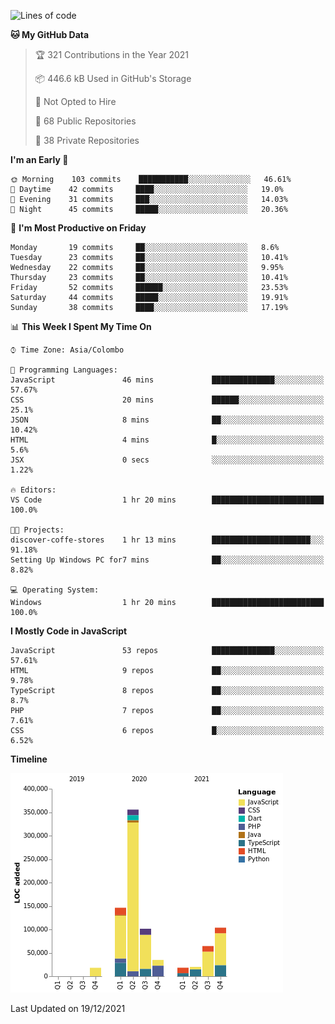 
<!--START_SECTION:waka-->
![Lines of code](https://img.shields.io/badge/From%20Hello%20World%20I%27ve%20Written-868%20Thousand%20lines%20of%20code-blue)

**🐱 My GitHub Data** 

> 🏆 321 Contributions in the Year 2021
 > 
> 📦 446.6 kB Used in GitHub's Storage 
 > 
> 🚫 Not Opted to Hire
 > 
> 📜 68 Public Repositories 
 > 
> 🔑 38 Private Repositories  
 > 
**I'm an Early 🐤** 

```text
🌞 Morning    103 commits    ███████████░░░░░░░░░░░░░░   46.61% 
🌆 Daytime    42 commits     ████░░░░░░░░░░░░░░░░░░░░░   19.0% 
🌃 Evening    31 commits     ███░░░░░░░░░░░░░░░░░░░░░░   14.03% 
🌙 Night      45 commits     █████░░░░░░░░░░░░░░░░░░░░   20.36%

```
📅 **I'm Most Productive on Friday** 

```text
Monday       19 commits     ██░░░░░░░░░░░░░░░░░░░░░░░   8.6% 
Tuesday      23 commits     ██░░░░░░░░░░░░░░░░░░░░░░░   10.41% 
Wednesday    22 commits     ██░░░░░░░░░░░░░░░░░░░░░░░   9.95% 
Thursday     23 commits     ██░░░░░░░░░░░░░░░░░░░░░░░   10.41% 
Friday       52 commits     ██████░░░░░░░░░░░░░░░░░░░   23.53% 
Saturday     44 commits     █████░░░░░░░░░░░░░░░░░░░░   19.91% 
Sunday       38 commits     ████░░░░░░░░░░░░░░░░░░░░░   17.19%

```


📊 **This Week I Spent My Time On** 

```text
⌚︎ Time Zone: Asia/Colombo

💬 Programming Languages: 
JavaScript               46 mins             ██████████████░░░░░░░░░░░   57.67% 
CSS                      20 mins             ██████░░░░░░░░░░░░░░░░░░░   25.1% 
JSON                     8 mins              ██░░░░░░░░░░░░░░░░░░░░░░░   10.42% 
HTML                     4 mins              █░░░░░░░░░░░░░░░░░░░░░░░░   5.6% 
JSX                      0 secs              ░░░░░░░░░░░░░░░░░░░░░░░░░   1.22%

🔥 Editors: 
VS Code                  1 hr 20 mins        █████████████████████████   100.0%

🐱‍💻 Projects: 
discover-coffe-stores    1 hr 13 mins        ██████████████████████░░░   91.18% 
Setting Up Windows PC for7 mins              ██░░░░░░░░░░░░░░░░░░░░░░░   8.82%

💻 Operating System: 
Windows                  1 hr 20 mins        █████████████████████████   100.0%

```

**I Mostly Code in JavaScript** 

```text
JavaScript               53 repos            ██████████████░░░░░░░░░░░   57.61% 
HTML                     9 repos             ██░░░░░░░░░░░░░░░░░░░░░░░   9.78% 
TypeScript               8 repos             ██░░░░░░░░░░░░░░░░░░░░░░░   8.7% 
PHP                      7 repos             ██░░░░░░░░░░░░░░░░░░░░░░░   7.61% 
CSS                      6 repos             █░░░░░░░░░░░░░░░░░░░░░░░░   6.52%

```


**Timeline**

![Chart not found](https://raw.githubusercontent.com/ccweerasinghe1994/ccweerasinghe1994/master/charts/bar_graph.png) 


 Last Updated on 19/12/2021
<!--END_SECTION:waka-->
